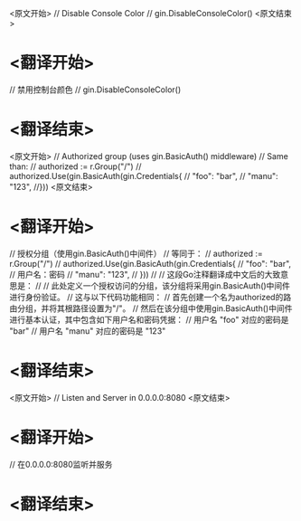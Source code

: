 
<原文开始>
	// Disable Console Color
	// gin.DisableConsoleColor()
<原文结束>

# <翻译开始>
// 禁用控制台颜色
// gin.DisableConsoleColor()
# <翻译结束>


<原文开始>
	// Authorized group (uses gin.BasicAuth() middleware)
	// Same than:
	// authorized := r.Group("/")
	// authorized.Use(gin.BasicAuth(gin.Credentials{
	//	  "foo":  "bar",
	//	  "manu": "123",
	//}))
<原文结束>

# <翻译开始>
// 授权分组（使用gin.BasicAuth()中间件）
// 等同于：
// authorized := r.Group("/")
// authorized.Use(gin.BasicAuth(gin.Credentials{
//	  "foo":  "bar", // 用户名：密码
//	  "manu": "123",
// }))
// 
// 这段Go注释翻译成中文后的大致意思是：
// 
// 此处定义一个授权访问的分组，该分组将采用gin.BasicAuth()中间件进行身份验证。
// 这与以下代码功能相同：
// 首先创建一个名为authorized的路由分组，并将其根路径设置为"/"。
// 然后在该分组中使用gin.BasicAuth()中间件进行基本认证，其中包含如下用户名和密码凭据：
// 用户名 "foo" 对应的密码是 "bar"
// 用户名 "manu" 对应的密码是 "123"
# <翻译结束>


<原文开始>
// Listen and Server in 0.0.0.0:8080
<原文结束>

# <翻译开始>
// 在0.0.0.0:8080监听并服务
# <翻译结束>


